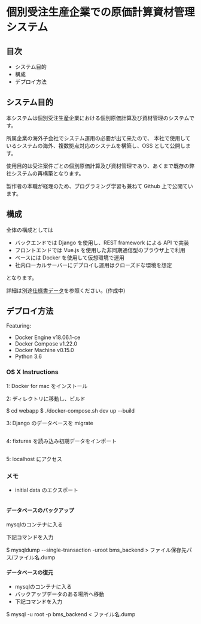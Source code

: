 # 個別受注生産企業での原価計算資材管理システム

## 目次

- システム目的
- 構成
- デプロイ方法

## システム目的

本システムは個別受注生産企業における個別原価計算及び資材管理のシステムです。

所属企業の海外子会社でシステム運用の必要が出て来たので、
本社で使用しているシステムの海外、複数拠点対応のシステムを構築し、OSS として公開します。

使用目的は受注案件ごとの個別原価計算及び資材管理であり、あくまで既存の弊社システムの再構築となります。

製作者の本職が経理のため、プログラミング学習も兼ねて Github 上で公開ています。

## 構成

全体の構成としては

- バックエンドでは Django を使用し、REST framework による API で実装
- フロントエンドでは Vue.js を使用した非同期通信型のブラウザ上で利用
- ベースには Docker を使用して仮想環境で運用
- 社内ローカルサーバーにデプロイし運用はクローズドな環境を想定

となります。

詳細は別途[仕様書データ](/doc/specs/rdd.md)を参照ください。(作成中)

## デプロイ方法

Featuring:

- Docker Engine v18.06.1-ce
- Docker Compose v1.22.0
- Docker Machine v0.15.0
- Python 3.6

### OS X Instructions

1: Docker for mac をインストール

2: ディレクトリに移動し、ビルド

$ cd webapp
$ ./docker-compose.sh dev up --build

3: Django のデータベースを migrate

```$ docker exec -it <dev app container name or id> ./manage.py migrate

```

4: fixtures を読み込み初期データをインポート

```$ docker exec -it <dev app container name or id> ./manage.py loaddata initial_data.json
```

5: localhost にアクセス

### メモ

- initial data のエクスポート

```$ docker exec -it <dev app container name or id> ./manage.py dumpdata app名.model名 > 保存場所ファイルパス/ファイル名.json
```

#### データベースのバックアップ

mysqlのコンテナに入る

下記コマンドを入力

$ mysqldump --single-transaction -uroot bms_backend > ファイル保存先パス/ファイル名.dump

#### データベースの復元

- mysqlのコンテナに入る
- バックアップデータのある場所へ移動
- 下記コマンドを入力

$ mysql -u root -p bms_backend < ファイル名.dump